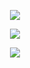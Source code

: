 <p align="center"><img src="https://imgur.com/SSqlnTP.png"/></p>
<p align="center">
  <img src="https://imgur.com/qFu99sV.png"/>
</p>

<p align="center"><img src="https://imgur.com/SSqlnTP.png"/></p>
